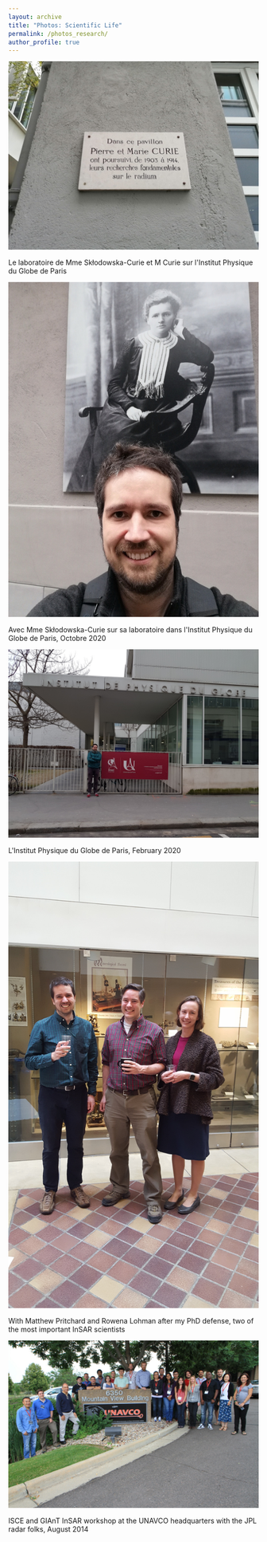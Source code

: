 ```yaml
---
layout: archive
title: "Photos: Scientific Life"
permalink: /photos_research/
author_profile: true
---
```




<img style="float: center;" src="/images/IMG_20201028_155825.jpg">

Le laboratoire de Mme Skłodowska-Curie et M Curie sur l'Institut Physique du Globe de Paris

<img style="float: center;" src="/images/IMG_20201028_160127.jpg">

Avec Mme Skłodowska-Curie sur sa laboratoire dans l'Institut Physique du Globe de Paris, Octobre 2020

<img style="float: center;" src="/images/20200222_174141.jpg">

L'Institut Physique du Globe de Paris, February 2020

<img style="float: center;" src="/images/20180326_143901.jpg">

With Matthew Pritchard and Rowena Lohman after my PhD defense, two of the most important InSAR scientists

<img style="float: center;" src="/images/unavco2014.jpg">

ISCE and GIAnT InSAR workshop at the UNAVCO headquarters with the JPL radar folks, August 2014 



